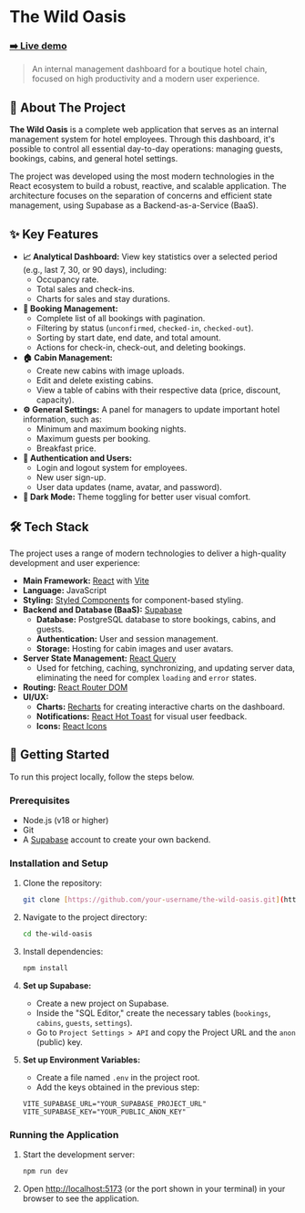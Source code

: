 # The Wild Oasis

### [➡️ Live demo](https://the-wild-oasis-web-js.netlify.app/)

> An internal management dashboard for a boutique hotel chain, focused on high productivity and a modern user experience.

## 📜 About The Project

**The Wild Oasis** is a complete web application that serves as an internal management system for hotel employees. Through this dashboard, it's possible to control all essential day-to-day operations: managing guests, bookings, cabins, and general hotel settings.

The project was developed using the most modern technologies in the React ecosystem to build a robust, reactive, and scalable application. The architecture focuses on the separation of concerns and efficient state management, using Supabase as a Backend-as-a-Service (BaaS).

## ✨ Key Features

- **📈 Analytical Dashboard:** View key statistics over a selected period (e.g., last 7, 30, or 90 days), including:
  - Occupancy rate.
  - Total sales and check-ins.
  - Charts for sales and stay durations.
- **🏨 Booking Management:**
  - Complete list of all bookings with pagination.
  - Filtering by status (`unconfirmed`, `checked-in`, `checked-out`).
  - Sorting by start date, end date, and total amount.
  - Actions for check-in, check-out, and deleting bookings.
- **🏠 Cabin Management:**
  - Create new cabins with image uploads.
  - Edit and delete existing cabins.
  - View a table of cabins with their respective data (price, discount, capacity).
- **⚙️ General Settings:** A panel for managers to update important hotel information, such as:
  - Minimum and maximum booking nights.
  - Maximum guests per booking.
  - Breakfast price.
- **🔐 Authentication and Users:**
  - Login and logout system for employees.
  - New user sign-up.
  - User data updates (name, avatar, and password).
- **🌙 Dark Mode:** Theme toggling for better user visual comfort.

## 🛠️ Tech Stack

The project uses a range of modern technologies to deliver a high-quality development and user experience:

- **Main Framework:** [React](https://react.dev/) with [Vite](https://vitejs.dev/)
- **Language:** JavaScript
- **Styling:** [Styled Components](https://styled-components.com/) for component-based styling.
- **Backend and Database (BaaS):** [Supabase](https://supabase.com/)
  - **Database:** PostgreSQL database to store bookings, cabins, and guests.
  - **Authentication:** User and session management.
  - **Storage:** Hosting for cabin images and user avatars.
- **Server State Management:** [React Query](https://tanstack.com/query/latest)
  - Used for fetching, caching, synchronizing, and updating server data, eliminating the need for complex `loading` and `error` states.
- **Routing:** [React Router DOM](https://reactrouter.com/)
- **UI/UX:**
  - **Charts:** [Recharts](https://recharts.org/) for creating interactive charts on the dashboard.
  - **Notifications:** [React Hot Toast](https://react-hot-toast.com/) for visual user feedback.
  - **Icons:** [React Icons](https://react-icons.github.io/react-icons/)

## 🚀 Getting Started

To run this project locally, follow the steps below.

### Prerequisites

- Node.js (v18 or higher)
- Git
- A [Supabase](https://supabase.com/) account to create your own backend.

### Installation and Setup

1.  Clone the repository:
    ```bash
    git clone [https://github.com/your-username/the-wild-oasis.git](https://github.com/your-username/the-wild-oasis.git)
    ```
2.  Navigate to the project directory:
    ```bash
    cd the-wild-oasis
    ```
3.  Install dependencies:
    ```bash
    npm install
    ```
4.  **Set up Supabase:**

    - Create a new project on Supabase.
    - Inside the "SQL Editor," create the necessary tables (`bookings`, `cabins`, `guests`, `settings`).
    - Go to `Project Settings > API` and copy the Project URL and the `anon` (public) key.

5.  **Set up Environment Variables:**
    - Create a file named `.env` in the project root.
    - Add the keys obtained in the previous step:
    ```env
    VITE_SUPABASE_URL="YOUR_SUPABASE_PROJECT_URL"
    VITE_SUPABASE_KEY="YOUR_PUBLIC_ANON_KEY"
    ```

### Running the Application

1.  Start the development server:
    ```bash
    npm run dev
    ```
2.  Open [http://localhost:5173](http://localhost:5173) (or the port shown in your terminal) in your browser to see the application.
